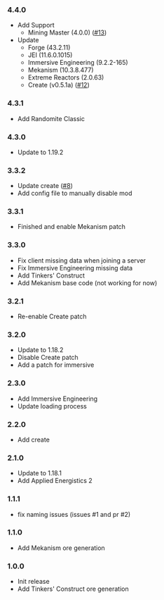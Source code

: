 ### 4.4.0
+ Add Support
  + Mining Master (4.0.0) ([#13](https://github.com/Janoeo/JER-Integration/pull/13))
+ Update
  + Forge (43.2.11)
  + JEI (11.6.0.1015)
  + Immersive Engineering (9.2.2-165)
  + Mekanism (10.3.8.477)
  + Extreme Reactors (2.0.63)
  + Create (v0.5.1a) ([#12](https://github.com/Janoeo/JER-Integration/pull/12))

### 4.3.1
+ Add Randomite Classic

### 4.3.0
+ Update to 1.19.2

### 3.3.2
+ Update create ([#8](https://github.com/Janoeo/JER-Integration/pull/8))
+ Add config file to manually disable mod

### 3.3.1
+ Finished and enable Mekanism patch

### 3.3.0
+ Fix client missing data when joining a server
+ Fix Immersive Engineering missing data
+ Add Tinkers' Construct
+ Add Mekanism base code (not working for now)

### 3.2.1
+ Re-enable Create patch

### 3.2.0
+ Update to 1.18.2
+ Disable Create patch
+ Add a patch for immersive

### 2.3.0
+ Add Immersive Engineering
+ Update loading process

### 2.2.0

+ Add create

### 2.1.0

+ Update to 1.18.1
+ Add Applied Energistics 2

### 1.1.1

+ fix naming issues (issues #1 and pr #2)

### 1.1.0

+ Add Mekanism ore generation

### 1.0.0

+ Init release
+ Add Tinkers' Construct ore generation